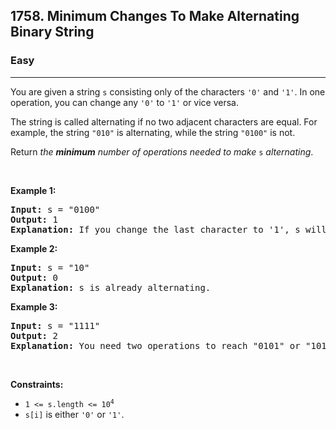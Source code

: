 <h2>1758. Minimum Changes To Make Alternating Binary String</h2><h3>Easy</h3><hr><div><p>You are given a string <code>s</code> consisting only of the characters <code>'0'</code> and <code>'1'</code>. In one operation, you can change any <code>'0'</code> to <code>'1'</code> or vice versa.</p>

<p>The string is called alternating if no two adjacent characters are equal. For example, the string <code>"010"</code> is alternating, while the string <code>"0100"</code> is not.</p>

<p>Return <em>the <strong>minimum</strong> number of operations needed to make</em> <code>s</code> <em>alternating</em>.</p>

<p>&nbsp;</p>
<p><strong class="example">Example 1:</strong></p>

<pre><strong>Input:</strong> s = "0100"
<strong>Output:</strong> 1
<strong>Explanation:</strong> If you change the last character to '1', s will be "0101", which is alternating.
</pre>

<p><strong class="example">Example 2:</strong></p>

<pre><strong>Input:</strong> s = "10"
<strong>Output:</strong> 0
<strong>Explanation:</strong> s is already alternating.
</pre>

<p><strong class="example">Example 3:</strong></p>

<pre><strong>Input:</strong> s = "1111"
<strong>Output:</strong> 2
<strong>Explanation:</strong> You need two operations to reach "0101" or "1010".
</pre>

<p>&nbsp;</p>
<p><strong>Constraints:</strong></p>

<ul>
	<li><code>1 &lt;= s.length &lt;= 10<sup>4</sup></code></li>
	<li><code>s[i]</code> is either <code>'0'</code> or <code>'1'</code>.</li>
</ul>
</div>